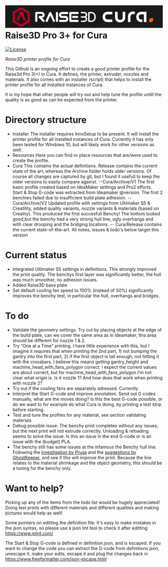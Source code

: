 ![ArduinoLog logo](/Resources/logo.png?raw=true )
Raise3D Pro 3+ for Cura
====================
[![License](https://img.shields.io/badge/license-MIT%20License-blue.svg)](http://doge.mit-license.org)

*Raise3D printer profile for Cura*

This Github is an ongoing effort to create a good printer profile for the Raise3d Pro 3(+) in Cura. It defines, the printer, extruder, nozzles and materials. It also comes with an installer (script) that helps to install the printer profile for all installed instances of Cura. 

It is my hope that other people will try out and help tune the profile untill the quality is as good as can be expected from the printer.

# Directory structure
- Installer
The installer requires InnoSetup to be present. It will  install the printer profile for all installed instances of Cura. Currently it has only been tested for Windows 10, but will likely work for other versions as well.  
- Resources
Here you can find or place resources that are/were used to create the profile. 
- Cura 
This contains the actual definitions. Release contains the current state of the art, whereas the Archive folder holds older versions. Of course all changes are captured by git, but I found it usefull to keep the older versions to easily compare against.
--Cura/Archive/V1
The first basic profile created based on IdeaMaker settings and Pro2 efforts. Start & Stop G-code was extracted from Ideamaker @version. The first 2 benchies failed due to insufficient build plate adhesion. 
--Cura/Archive/V2
Updated profile with settings from Ultimaker S5 & Creatility, added quality variants, nozzle variants & materials (based on Creality). This produced the first succesfull Benchy! The bottom looked good,but the benchy had a very strong  hull line, ugly overhangs and with clear drooping and the bridging locations.
-- Cura/Release
contains the current state-of-the-art. All notes, issues & todo's below target this version 

# Current status
- Integrated Ultimaker S5 settings in definitions. This strongly improved the print quality. The benchys first layer was significantly better, the hull was much smoother, no adhesion issues. 
- Added Raise3D base plate
- Set default cooling fan speed to 100% (instead of 50%) significantly improves the benchy test, in particular the hull, overhangs and bridges. 

# To do
- Validate the geometry settings. Try out by placing objects at the edge of the build plate, can we cover the same area as in Ideamaker, this area should be different for nozzle 1 & 2.
- Try "One at a Time" printing. I have little experience with this, but I imagine it requires that when printing the 2nd part, 1) not bumping the gantry into the first part, 2) if the first object is tall enough,  not hitting it with the crossbars. I believe this means getting gantry_height and machine_head_with_fans_polygon correct. I expect the current values are about correct, but for machine_head_with_fans_polygon I'm not clear what origin is. Is it nozzle 1? And how does that work when printing with nozzle 2?
- Try out if the cooling fans are separately adressed. Currently 
- Interpret the Start G-code and improve annotation. Send out G codes manually, what are the moves doing? Is this the best G-code possible, or do we want to for example do what Cura is doing, by printing a test strip before starting.
- Test and tune the profiles for any material, see section validating materials
- Debug possible issue: The benchy print completes without any issues, but the next print will not extrude correctly. Unloading & reloading seems to solve the issue. Is this an issue in the end G-code or is an issue with the (budget) PLA.
- The benchy still has some issues at the infamous the Benchy hull line. Following the [investigation by Prusa](	
https://help.prusa3d.com/article/the-benchy-hull-line_124745) and the [suggestions by GhostKeeper](https://github.com/Ultimaker/Cura/issues/9244), snd see if this will improve the print. Because the line relates to the material shrinkage and the object geometry, this should be a tuning for the benchy only. 

# Want to help?
Picking up any of the items from the todo list would be hugely appreciated! Doing test prints with different materials and different qualities and making pictures would help as well!

Some pointers on editting the definition file:
It's easy to make mistakes in the json syntax, so please use a json lint tool to check it after editting
https://www.jslint.com/

The Start & Stop G-code is defined in definition.json, and is escaped. If you want to change the code you can extract the G-code from definitions.json, unescape it, make your edits, escape it and plug the changes back in
https://www.freeformatter.com/json-escape.html



